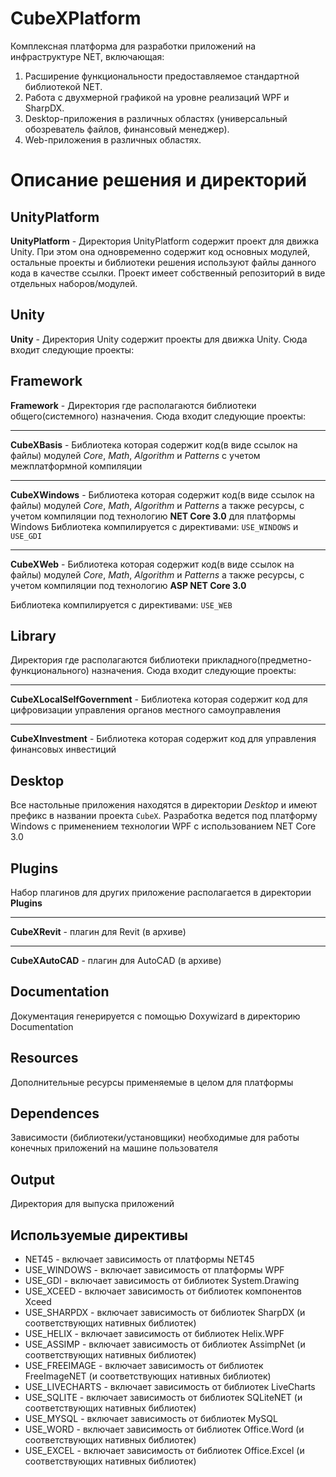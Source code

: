 # CubeXPlatform
Комплексная платформа для разработки приложений на инфраструктуре NET, включающая:
1. Расширение функциональности предоставляемое стандартной библиотекой NET.
2. Работа с двухмерной графикой на уровне реализаций WPF и SharpDX.
3. Desktop-приложения в различных областях (универсальный обозреватель файлов, финансовый менеджер).
4. Web-приложения в различных областях.

# Описание решения и директорий

## UnityPlatform
**UnityPlatform** - Директория UnityPlatform содержит проект для движка Unity. При этом она одновременно содержит код основных модулей, остальные проекты и библиотеки решения используют файлы данного кода в качестве ссылки. Проект имеет собственный репозиторий в виде отдельных наборов/модулей.


## Unity
**Unity** - Директория Unity содержит проекты для движка Unity. Сюда входит следующие проекты:


## Framework
**Framework** - Директория где располагаются библиотеки общего(системного) назначения. Сюда входит следующие проекты:

-----
**CubeXBasis** - Библиотека которая содержит код(в виде ссылок на файлы) модулей *Core*, *Math*, *Algorithm* и *Patterns* с учетом межплатформной компиляции

-----
**CubeXWindows** - Библиотека которая содержит код(в виде ссылок на файлы) модулей *Core*, *Math*, *Algorithm* и *Patterns* а также ресурсы, с учетом компиляции под технологию **NET Core 3.0** для платформы Windows
Библиотека компилируется с директивами: `USE_WINDOWS` и `USE_GDI`

-----
**CubeXWeb** - Библиотека которая содержит код(в виде ссылок на файлы) модулей *Core*, *Math*, *Algorithm* и *Patterns* а также ресурсы, с учетом компиляции под технологию **ASP NET Core 3.0**

Библиотека компилируется с директивами: `USE_WEB`


## Library
Директория где располагаются библиотеки прикладного(предметно-функционального) назначения. Сюда входит следующие проекты:

-----
**CubeXLocalSelfGovernment** - Библиотека которая содержит код для цифровизации управления органов местного самоуправления

-----
**CubeXInvestment** - Библиотека которая содержит код для управления финансовых инвестиций


## Desktop
Все настольные приложения находятся в директории *Desktop* и имеют префикс в названии проекта `CubeX`. Разработка ведется
под платформу Windows с применением технологии WPF с использованием NET Core 3.0


## Plugins
Набор плагинов для других приложение располагается в директории **Plugins**
 
-----
**CubeXRevit** - плагин для Revit (в архиве)

-----
**CubeXAutoCAD** - плагин для AutoCAD (в архиве)


## Documentation
Документация генерируется с помощью Doxywizard в директорию Documentation


## Resources
Дополнительные ресурсы применяемые в целом для платформы


## Dependences
Зависимости (библиотеки/установщики) необходимые для работы конечных приложений на машине пользователя


## Output
Директория для выпуска приложений


## Используемые директивы
* NET45 - включает зависимость от платформы NET45
* USE_WINDOWS - включает зависимость от платформы WPF
* USE_GDI - включает зависимость от библиотек System.Drawing
* USE_XCEED - включает зависимость от библиотек компонентов Xceed 
* USE_SHARPDX - включает зависимость от библиотек SharpDX (и соответствующих нативных библиотек)
* USE_HELIX - включает зависимость от библиотек Helix.WPF
* USE_ASSIMP - включает зависимость от библиотек AssimpNet (и соответствующих нативных библиотек)
* USE_FREEIMAGE - включает зависимость от библиотек FreeImageNET (и соответствующих нативных библиотек)
* USE_LIVECHARTS - включает зависимость от библиотек LiveCharts
* USE_SQLITE - включает зависимость от библиотек SQLiteNET (и соответствующих нативных библиотек)
* USE_MYSQL - включает зависимость от библиотек MySQL
* USE_WORD - включает зависимость от библиотек Office.Word (и соответствующих нативных библиотек)
* USE_EXCEL - включает зависимость от библиотек Office.Excel (и соответствующих нативных библиотек)

